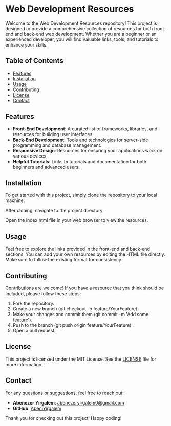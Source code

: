 # Web Development Resources

Welcome to the Web Development Resources repository! This project is designed to provide a comprehensive collection of resources for both front-end and back-end web development. Whether you are a beginner or an experienced developer, you will find valuable links, tools, and tutorials to enhance your skills.

## Table of Contents

- [Features](#features)
- [Installation](#installation)
- [Usage](#usage)
- [Contributing](#contributing)
- [License](#license)
- [Contact](#contact)

## Features

- **Front-End Development**: A curated list of frameworks, libraries, and resources for building user interfaces.
- **Back-End Development**: Tools and technologies for server-side programming and database management.
- **Responsive Design**: Resources for ensuring your applications work on various devices.
- **Helpful Tutorials**: Links to tutorials and documentation for both beginners and advanced users.

## Installation

To get started with this project, simply clone the repository to your local machine:

After cloning, navigate to the project directory:


Open the index.html file in your web browser to view the resources.

## Usage

Feel free to explore the links provided in the front-end and back-end sections. You can add your own resources by editing the HTML file directly. Make sure to follow the existing format for consistency.

## Contributing

Contributions are welcome! If you have a resource that you think should be included, please follow these steps:

1. Fork the repository.
2. Create a new branch (git checkout -b feature/YourFeature).
3. Make your changes and commit them (git commit -m 'Add some feature').
4. Push to the branch (git push origin feature/YourFeature).
5. Open a pull request.

## License

This project is licensed under the MIT License. See the [LICENSE](LICENSE) file for more information.

## Contact

For any questions or suggestions, feel free to reach out:

- **Abenezer Yirgalem**: [abenezeryirgalem0@gmail.com](mailto:abenezeryirgalem0@gmail.com)
- **GitHub**: [AbeniYirgalem](https://github.com/AbeniYirgalem)

Thank you for checking out this project! Happy coding!

